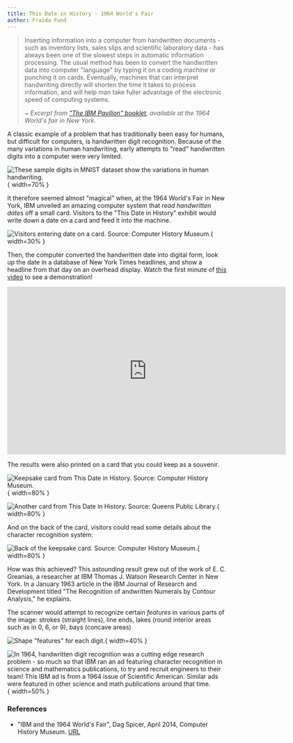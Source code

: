 ```yaml
---
title: This Date in History - 1964 World's Fair
author: Fraida Fund
---
```



> Inserting information into a computer from handwritten documents - such as inventory lists, sales slips and scientific laboratory data - has always been one of the slowest steps in automatic information processing. The usual method has been to convert the handwritten data into computer "language" by typing it on a coding machine or punching it on cards. Eventually, machines that can interpret handwriting directly will shorten the time it takes to process information, and will help man take fuller advantage of the electronic speed of computing systems.
>
> _~ Excerpt from ["The IBM Pavilion" booklet](https://www.worldsfairphotos.com/nywf64/booklets/ibm-nywf64-booklet.pdf), available at the 1964 World's fair in New York._

A classic example of a problem that has traditionally been easy for humans, but difficult for computers, is handwritten digit recognition. Because of the many variations in human handwriting, early attempts to "read" handwritten digits into a computer were very limited. 

![These sample digits in MNIST dataset show the variations in human handwriting.](../images/digits.png){ width=70% }

It therefore seemed almost "magical" when, at the 1964 World's Fair in New York, IBM unveiled an amazing computer system that *read handwritten dates* off a small card. Visitors to the "This Date in History" exhibit would write down a date on a card and feed it into the machine. 

![Visitors entering date on a card. Source: [Computer History Museum](https://computerhistory.org/blog/ibm-and-1964-worlds-fair/).](../images/1-ibm-1964-worlds-fair-enter-date-on-card.png){ width=30% }

Then, the computer converted the handwritten date into digital form, look up the date in a database of New York Times headlines, and show a headline from that day on an overhead display. Watch the first minute of [this video](https://www.youtube.com/watch?v=6EGllGYiFa8&t=1s) to see a demonstration!

<div style="text-align:center;"><iframe width="640" height="385" src="https://www.youtube.com/embed/6EGllGYiFa8" title="YouTube video player" frameborder="0" allow="accelerometer; autoplay; clipboard-write; encrypted-media; gyroscope; picture-in-picture" allowfullscreen></iframe></div>


The results were also printed on a card that you could keep as a souvenir.

![Keepsake card from This Date in History. Source: [Computer History Museum](https://computerhistory.org/blog/ibm-and-1964-worlds-fair/).](../images/1-ibm-1964-worlds-fair-ibm-punch-card-memento-1024x466.jpg){ width=80% }


![Another card from This Date in History. Source: [Queens Public Library](http://digitalarchives.queenslibrary.org/).](../images/1-ibm-sample-card.jpeg){ width=80% }


And on the back of the card, visitors could read some details about the character recognition system:

![Back of the keepsake card. Source: [Computer History Museum](https://computerhistory.org/blog/ibm-and-1964-worlds-fair/).](../images/1-ibm-back.png){ width=80% }



How was this achieved? This astounding result grew out of the work of E. C. Greanias, a researcher at IBM Thomas J. Watson Research Center in New York. In a January 1963 article in the IBM Journal of Research and Development titled "The Recognition of andwritten Numerals by Contour Analysis," he explains.

The scanner would attempt to recognize certain _features_ in various parts of the image: strokes (straight lines), line ends, lakes (round interior areas such as in 0, 6, or 9), bays (concave areas)

![Shape "features" for each digit.](../images/1-ibm-shape-features.png){ width=40% }


![In 1964, handwritten digit recognition was a cutting edge research problem - so much so that IBM ran an ad featuring character recognition in science and mathematics publications, to try and recruit engineers to their team! This IBM ad is from a 1964 issue of Scientific American. Similar ads were featured in other science and math publications around that time.](../images/1-ibm-i-am-a-5.svg){ width=50% }


### References

* "IBM and the 1964 World's Fair", Dag Spicer, April 2014, Computer History Museum. [URL](https://computerhistory.org/blog/ibm-and-1964-worlds-fair/)
